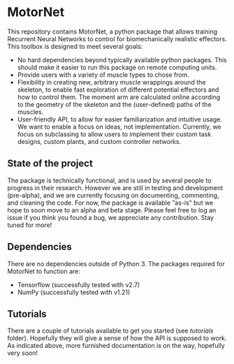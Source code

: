 # MotorNet

This repository contains MotorNet, a python package that allows training Recurrent Neural Networks to control for
biomechanically realistic effectors. This toolbox is designed to meet several goals:

- No hard dependencies beyond typically available python packages. This should make it easier to run this package on remote computing units.
- Provide users with a variety of muscle types to chose from.
- Flexibility in creating new, arbitrary muscle wrappings around the skeleton, to enable fast exploration of
different potential effectors and how to control them. The moment arm are calculated online according to the 
geometry of the skeleton and the (user-defined) paths of the muscles.
- User-friendly API, to allow for easier familiarization and intuitive usage. We want to enable a focus on ideas, not implementation.
Currently, we focus on subclassing to allow users to implement their custom task designs, custom plants, and custom controller networks.

## State of the project

The package is technically functional, and is used by several people to progress in their research.
However we are still in testing and development (pre-alpha), and we are currently focusing on documenting,
commenting, and cleaning the code. For now, the package is available "as-is" but we hope to soon move to an
alpha and beta stage. Please feel free to log an issue if you think you found a bug, we appreciate any contribution. 
Stay tuned for more!

## Dependencies

There are no dependencies outside of Python 3. The packages required for MotorNet to function are:
- Tensorflow (successfully tested with v2.7)
- NumPy (successfully tested with v1.21)

## Tutorials

There are a couple of tutorials available to get you started (see <em>tutorials</em> folder). Hopefully they will give a sense of how the 
API is supposed to work. As indicated above, more furnished documentation is on the way, hopefully very soon!

